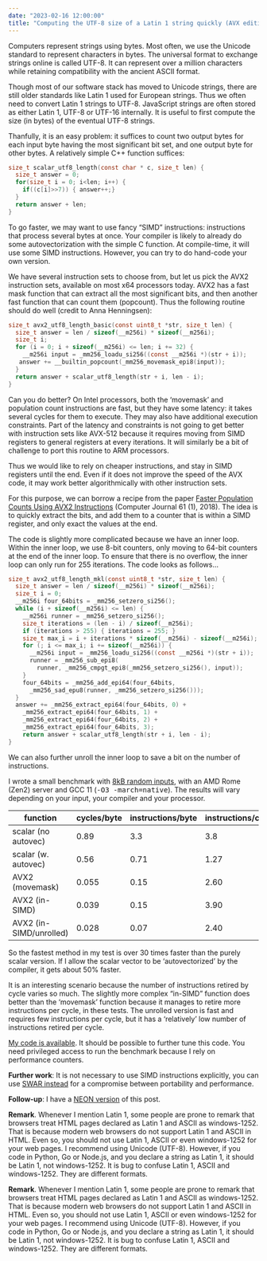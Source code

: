 ```yaml
---
date: "2023-02-16 12:00:00"
title: "Computing the UTF-8 size of a Latin 1 string quickly (AVX edition)"
---
```




Computers represent strings using bytes. Most often, we use the Unicode standard to represent characters in bytes. The universal format to exchange strings online is called UTF-8. It can represent over a million characters while retaining compatibility with the ancient ASCII format.

Though most of our software stack has moved to Unicode strings, there are still older standards like Latin 1 used for European strings. Thus we often need to convert Latin 1 strings to UTF-8. JavaScript strings are often stored as either Latin 1, UTF-8 or UTF-16 internally. It is useful to first compute the size (in bytes) of the eventual UTF-8 strings.

Thanfully, it is an easy problem: it suffices to count two output bytes for each input byte having the most significant bit set, and one output byte for other bytes. A relatively simple C++ function suffices:
```C
size_t scalar_utf8_length(const char * c, size_t len) {
  size_t answer = 0;
  for(size_t i = 0; i<len; i++) {
    if((c[i]>>7)) { answer++;}
  }
  return answer + len;
}

```


To go faster, we may want to use fancy &ldquo;SIMD&rdquo; instructions: instructions that process several bytes at once. Your compiler is likely to already do some autovectorization with the simple C function. At compile-time, it will use some SIMD instructions. However, you can try to do hand-code your own version.

We have several instruction sets to choose from, but let us pick the AVX2 instruction sets, available on most x64 processors today. AVX2 has a fast mask function that can extract all the most significant bits, and then another fast function that can count them (popcount). Thus the following routine should do well (credit to Anna Henningsen):
```C
size_t avx2_utf8_length_basic(const uint8_t *str, size_t len) {
  size_t answer = len / sizeof(__m256i) * sizeof(__m256i);
  size_t i;
  for (i = 0; i + sizeof(__m256i) <= len; i += 32) {
    __m256i input = _mm256_loadu_si256((const __m256i *)(str + i));
   answer += __builtin_popcount(_mm256_movemask_epi8(input));
  }
  return answer + scalar_utf8_length(str + i, len - i);
}

```


Can you do better? On Intel processors, both the &lsquo;movemask&rsquo; and population count instructions are fast, but they have some latency: it takes several cycles for them to execute. They may also have additional execution constraints. Part of the latency and constraints is not going to get better with instruction sets like AVX-512 because it requires moving from SIMD registers to general registers at every iterations. It will similarly be a bit of challenge to port this routine to ARM processors.

Thus we would like to rely on cheaper instructions, and stay in SIMD registers until the end. Even if it does not improve the speed of the AVX code, it may work better algorithmically with other instruction sets.

For this purpose, we can borrow a recipe from the paper [Faster Population Counts Using AVX2 Instructions](https://arxiv.org/pdf/1611.07612.pdf) (Computer Journal 61 (1), 2018). The idea is to quickly extract the bits, and add them to a counter that is within a SIMD register, and only exact the values at the end.

The code is slightly more complicated because we have an inner loop. Within the inner loop, we use 8-bit counters, only moving to 64-bit counters at the end of the inner loop. To ensure that there is no overflow, the inner loop can only run for 255 iterations. The code looks as follows&hellip;
```C
size_t avx2_utf8_length_mkl(const uint8_t *str, size_t len) {
  size_t answer = len / sizeof(__m256i) * sizeof(__m256i);
  size_t i = 0;
  __m256i four_64bits = _mm256_setzero_si256();
  while (i + sizeof(__m256i) <= len) {
    __m256i runner = _mm256_setzero_si256();
    size_t iterations = (len - i) / sizeof(__m256i);
    if (iterations > 255) { iterations = 255; }
    size_t max_i = i + iterations * sizeof(__m256i) - sizeof(__m256i);
    for (; i <= max_i; i += sizeof(__m256i)) {
      __m256i input = _mm256_loadu_si256((const __m256i *)(str + i));
      runner = _mm256_sub_epi8(
        runner, _mm256_cmpgt_epi8(_mm256_setzero_si256(), input));
    }
    four_64bits = _mm256_add_epi64(four_64bits,
      _mm256_sad_epu8(runner, _mm256_setzero_si256()));
  }
  answer += _mm256_extract_epi64(four_64bits, 0) +
    _mm256_extract_epi64(four_64bits, 1) +
    _mm256_extract_epi64(four_64bits, 2) +
    _mm256_extract_epi64(four_64bits, 3);
    return answer + scalar_utf8_length(str + i, len - i);
}
```


We can also further unroll the inner loop to save a bit on the number of instructions.

I wrote a small benchmark with [8kB random inputs](https://github.com/lemire/Code-used-on-Daniel-Lemire-s-blog/tree/master/2023/02/16), with an AMD Rome (Zen2) server and GCC 11 (<tt>-O3 -march=native</tt>). The results will vary depending on your input, your compiler and your processor.

function                 |cycles/byte              |instructions/byte        |instructions/cycle       |
-------------------------|-------------------------|-------------------------|-------------------------|
scalar (no autovec)      |0.89                     |3.3                      |3.8                      |
scalar (w. autovec)      |0.56                     |0.71                     |1.27                     |
AVX2 (movemask)          |0.055                    |0.15                     |2.60                     |
AVX2 (in-SIMD)           |0.039                    |0.15                     |3.90                     |
AVX2 (in-SIMD/unrolled)  |0.028                    |0.07                     |2.40                     |


So the fastest method in my test is over 30 times faster than the purely scalar version. If I allow the scalar vector to be &lsquo;autovectorized&rsquo; by the compiler, it gets about 50% faster.

It is an interesting scenario because the number of instructions retired by cycle varies so much. The slightly more complex &ldquo;in-SIMD&rdquo; function does better than the &lsquo;movemask&rsquo; function because it manages to retire more instructions per cycle, in these tests. The unrolled version is fast and requires few instructions per cycle, but it has a &lsquo;relatively&rsquo; low number of instructions retired per cycle.

[My code is available](https://github.com/lemire/Code-used-on-Daniel-Lemire-s-blog/tree/master/2023/02/16). It should be possible to further tune this code. You need privileged access to run the benchmark because I rely on performance counters.

__Further work__: It is not necessary to use SIMD instructions explicitly, you can use [SWAR instead](https://github.com/oven-sh/bun/blob/main/src/string_immutable.zig#L1726-L1790) for a compromise between portability and performance.

__Follow-up__: I have a [NEON version](/lemire/blog/2023/05/15/computing-the-utf-8-size-of-a-latin-1-string-quickly-arm-neon-edition/) of this post.

__Remark__. Whenever I mention Latin 1, some people are prone to remark that browsers treat HTML pages declared as Latin 1 and ASCII as windows-1252. That is because modern web browsers do not support Latin 1 and ASCII in HTML. Even so, you should not use Latin 1, ASCII or even windows-1252 for your web pages. I recommend using Unicode (UTF-8). However, if you code in Python, Go or Node.js, and you declare a string as Latin 1, it should be Latin 1, not windows-1252. It is bug to confuse Latin 1, ASCII and windows-1252. They are different formats.

__Remark__. Whenever I mention Latin 1, some people are prone to remark that browsers treat HTML pages declared as Latin 1 and ASCII as windows-1252. That is because modern web browsers do not support Latin 1 and ASCII in HTML. Even so, you should not use Latin 1, ASCII or even windows-1252 for your web pages. I recommend using Unicode (UTF-8). However, if you code in Python, Go or Node.js, and you declare a string as Latin 1, it should be Latin 1, not windows-1252. It is bug to confuse Latin 1, ASCII and windows-1252. They are different formats.

